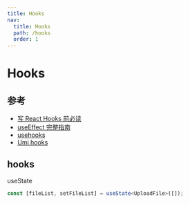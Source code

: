 ```yaml
---
title: Hooks
nav:
  title: Hooks
  path: /hooks
  order: 1
---
```


# Hooks

## 参考

- [写 React Hooks 前必读](https://juejin.im/post/5e6ccbf86fb9a07cb52bddf1)
- [useEffect 完整指南](https://overreacted.io/zh-hans/a-complete-guide-to-useeffect/)
- [usehooks](https://usehooks.com/)
- [Umi hooks](https://hooks.umijs.org/zh-CN/ui/use-dynamic-list)

## hooks

useState

```ts
const [fileList, setFileList] = useState<UploadFile>([]);
```
